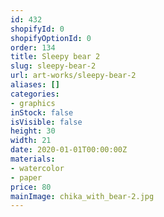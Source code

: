 ```yaml
---
id: 432
shopifyId: 0
shopifyOptionId: 0
order: 134
title: Sleepy bear 2
slug: sleepy-bear-2
url: art-works/sleepy-bear-2
aliases: []
categories:
- graphics
inStock: false
isVisible: false
height: 30
width: 21
date: 2020-01-01T00:00:00Z
materials:
- watercolor
- paper
price: 80
mainImage: chika_with_bear-2.jpg
---
```

